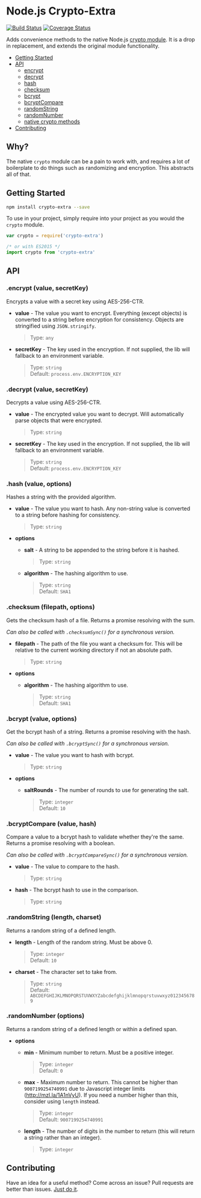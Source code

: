 # Node.js Crypto-Extra
[![Build Status](https://travis-ci.org/jsonmaur/node-crypto-extra.svg?branch=master)](https://travis-ci.org/jsonmaur/node-crypto-extra)
[![Coverage Status](https://coveralls.io/repos/github/jsonmaur/node-crypto-extra/badge.svg?branch=master)](https://coveralls.io/github/jsonmaur/node-crypto-extra?branch=master)

Adds convenience methods to the native Node.js [crypto module](https://nodejs.org/api/crypto.html). It is a drop in replacement, and extends the original module functionality.

- [Getting Started](#getting-started)
- [API](#api)
  - [encrypt](#api-encrypt)
  - [decrypt](#api-decrypt)
  - [hash](#api-hash)
  - [checksum](#api-checksum)
  - [bcrypt](#api-bcrypt)
  - [bcryptCompare](#api-bcrypt-compare)
  - [randomString](#api-random-string)
  - [randomNumber](#api-random-number)
  - [native crypto methods](https://nodejs.org/api/crypto.html)
- [Contributing](#contributing)

## Why?

The native `crypto` module can be a pain to work with, and requires a lot of boilerplate to do things such as randomizing and encryption. This abstracts all of that.

<a name="getting-started"></a>
## Getting Started

```bash
npm install crypto-extra --save
```

To use in your project, simply require into your project as you would the `crypto` module.

```javascript
var crypto = require('crypto-extra')

/* or with ES2015 */
import crypto from 'crypto-extra'
```

<a name="api"></a>
## API

<a name="api-encrypt"></a>
### .encrypt (value, secretKey)

Encrypts a value with a secret key using AES-256-CTR.

- **value** - The value you want to encrypt. Everything (except objects) is converted to a string before encryption for consistency. Objects are stringified using `JSON.stringify`.

  > Type: `any`  

- **secretKey** - The key used in the encryption. If not supplied, the lib will fallback to an environment variable.

  > Type: `string`  
  > Default: `process.env.ENCRYPTION_KEY`

<a name="api-decrypt"></a>
### .decrypt (value, secretKey)

Decrypts a value using AES-256-CTR.

- **value** - The encrypted value you want to decrypt. Will automatically parse objects that were encrypted.

  > Type: `string`  

- **secretKey** - The key used in the encryption. If not supplied, the lib will fallback to an environment variable.

  > Type: `string`  
  > Default: `process.env.ENCRYPTION_KEY`

<a name="api-hash"></a>
### .hash (value, options)

Hashes a string with the provided algorithm.

- **value** - The value you want to hash. Any non-string value is converted to a string before hashing for consistency.

  > Type: `string`  

- **options**
  - **salt** - A string to be appended to the string before it is hashed.

    > Type: `string`  

  - **algorithm** - The hashing algorithm to use.

    > Type: `string`  
    > Default: `SHA1`

<a name="api-checksum"></a>
### .checksum (filepath, options)

Gets the checksum hash of a file. Returns a promise resolving with the sum.

*Can also be called with `.checksumSync()` for a synchronous version.*

- **filepath** - The path of the file you want a checksum for. This will be relative to the current working directory if not an absolute path.

  > Type: `string`  

- **options**
  - **algorithm** - The hashing algorithm to use.

    > Type: `string`  
    > Default: `SHA1`

<a name="api-bcrypt"></a>
### .bcrypt (value, options)

Get the bcrypt hash of a string. Returns a promise resolving with the hash.

*Can also be called with `.bcryptSync()` for a synchronous version.*

- **value** - The value you want to hash with bcrypt.

  > Type: `string`  

- **options**
  - **saltRounds** - The number of rounds to use for generating the salt.

    > Type: `integer`  
    > Default: `10`

<a name="api-bcrypt-compare"></a>
### .bcryptCompare (value, hash)

Compare a value to a bcrypt hash to validate whether they're the same. Returns a promise resolving with a boolean.

*Can also be called with `.bcryptCompareSync()` for a synchronous version.*

- **value** - The value to compare to the hash.

  > Type: `string`  

- **hash** - The bcrypt hash to use in the comparison.

  > Type: `string`  

<a name="api-random-string"></a>
### .randomString (length, charset)

Returns a random string of a defined length.

- **length** - Length of the random string. Must be above 0.

  > Type: `integer`  
  > Default: `10`

- **charset** - The character set to take from.

  > Type: `string`  
  > Default: `ABCDEFGHIJKLMNOPQRSTUVWXYZabcdefghijklmnopqrstuvwxyz0123456789`

<a name="api-random-number"></a>
### .randomNumber (options)

Returns a random string of a defined length or within a defined span.

- **options**
  - **min** - Minimum number to return. Must be a positive integer.

    > Type: `integer`  
    > Default: `0`

  - **max** - Maximum number to return. This cannot be higher than `9007199254740991` due to Javascript integer limits (http://mzl.la/1A1nVyU). If you need a number higher than this, consider using `length` instead.

    > Type: `integer`  
    > Default: `9007199254740991`

  - **length** - The number of digits in the number to return (this will return a string rather than an integer).

    > Type: `integer`  

<a name="contributing"></a>
## Contributing

Have an idea for a useful method? Come across an issue? Pull requests are better than issues. [Just do it](https://www.youtube.com/watch?v=ZXsQAXx_ao0).
